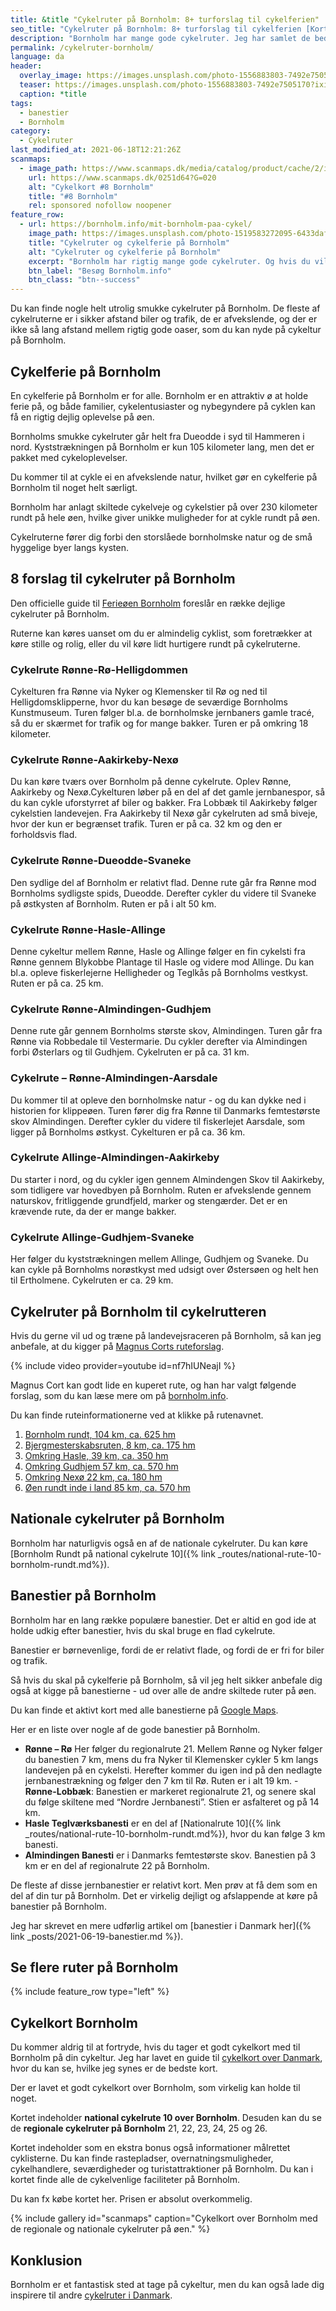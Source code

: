 ```yaml
---
title: &title "Cykelruter på Bornholm: 8+ turforslag til cykelferien"
seo_title: "Cykelruter på Bornholm: 8+ turforslag til cykelferien [Kort]"
description: "Bornholm har mange gode cykelruter. Jeg har samlet de bedste ruter til en cykeltur og cykelferie på Bornholm. Bonus: Find de bedste cykelkort over Bornholm."
permalink: /cykelruter-bornholm/
language: da
header:
  overlay_image: https://images.unsplash.com/photo-1556883803-7492e7505170?ixid=MnwxMjA3fDB8MHxwaG90by1wYWdlfHx8fGVufDB8fHx8&ixlib=rb-1.2.1&auto=format&fit=crop&h=600&w=1200&q=10
  teaser: https://images.unsplash.com/photo-1556883803-7492e7505170?ixid=MnwxMjA3fDB8MHxwaG90by1wYWdlfHx8fGVufDB8fHx8&ixlib=rb-1.2.1&auto=format&fit=crop&h=300&w=400&q=10
  caption: *title
tags:
  - banestier
  - Bornholm
category:
  - Cykelruter
last_modified_at: 2021-06-18T12:21:26Z
scanmaps:
  - image_path: https://www.scanmaps.dk/media/catalog/product/cache/2/image/650x650/9df78eab33525d08d6e5fb8d27136e95/c/y/cykelkort_forside_bornholm.jpg
    url: https://www.scanmaps.dk/0251d64?G=020
    alt: "Cykelkort #8 Bornholm"
    title: "#8 Bornholm"
    rel: sponsored nofollow noopener
feature_row:
  - url: https://bornholm.info/mit-bornholm-paa-cykel/
    image_path: https://images.unsplash.com/photo-1519583272095-6433daf26b6e?ixid=MnwxMjA3fDB8MHxwaG90by1wYWdlfHx8fGVufDB8fHx8&ixlib=rb-1.2.1&auto=format&fit=crop&h=300&w=400&q=10
    title: "Cykelruter og cykelferie på Bornholm"
    alt: "Cykelruter og cykelferie på Bornholm"
    excerpt: "Bornholm har rigtig mange gode cykelruter. Og hvis du vil opleve lidt Tour de France fornemmelse, så er der et godt net af cykelveje for familien på cykelferie. Rundt omkring på øen findes en række ekstraordinært gode steder at køre MTB, Bornholm er det bedste MTB i Danmark, vil jeg mene."
    btn_label: "Besøg Bornholm.info"
    btn_class: "btn--success"
---
```


Du kan finde nogle helt utrolig smukke cykelruter på Bornholm. De fleste af cykelruterne er i sikker afstand biler og trafik, de er afvekslende, og der er ikke så lang afstand mellem rigtig gode oaser, som du kan nyde på cykeltur på Bornholm.

## Cykelferie på Bornholm

En cykelferie på Bornholm er for alle. Bornholm er en attraktiv ø at holde ferie på, og både familier, cykelentusiaster og nybegyndere på cyklen kan få en rigtig dejlig oplevelse på øen.

Bornholms smukke cykelruter går helt fra Dueodde i syd til Hammeren i nord. Kyststrækningen på Bornholm er kun 105 kilometer lang, men det er pakket med cykeloplevelser.

Du kommer til at cykle ei en afvekslende natur, hvilket gør en cykelferie på Bornholm til noget helt særligt.

Bornholm har anlagt skiltede cykelveje og cykelstier på over 230 kilometer rundt på hele øen, hvilke giver unikke muligheder for at cykle rundt på øen.

Cykelruterne fører dig forbi den storslåede bornholmske natur og de små hyggelige byer langs kysten.

## 8 forslag til cykelruter på Bornholm

Den officielle guide til [Ferieøen Bornholm](https://bornholm.info/cykelferie/) foreslår en række dejlige cykelruter på Bornholm.

Ruterne kan køres uanset om du er almindelig cyklist, som foretrækker at køre stille og rolig, eller du vil køre lidt hurtigere rundt på cykelruterne.

### Cykelrute Rønne-Rø-Helligdommen

Cykelturen fra Rønne via Nyker og Klemensker til Rø og ned til Helligdomsklipperne, hvor du kan besøge de seværdige Bornholms Kunstmuseum. Turen følger bl.a. de bornholmske jernbaners gamle tracé, så du er skærmet for trafik og for mange bakker. Turen er på omkring 18 kilometer.

### Cykelrute Rønne-Aakirkeby-Nexø

Du kan køre tværs over Bornholm på denne cykelrute. Oplev Rønne, Aakirkeby og Nexø.Cykelturen løber på en del af det gamle jernbanespor, så du kan cykle uforstyrret af biler og bakker. Fra Lobbæk til Aakirkeby følger cykelstien landevejen. Fra Aakirkeby til Nexø går cykelruten ad små biveje, hvor der kun er begrænset trafik. Turen er på ca. 32 km og den er forholdsvis flad.

### Cykelrute Rønne-Dueodde-Svaneke

Den sydlige del af Bornholm er relativt flad. Denne rute går fra Rønne mod Bornholms sydligste spids, Dueodde. Derefter cykler du videre til Svaneke på østkysten af Bornholm. Ruten er på i alt 50 km.

### Cykelrute Rønne-Hasle-Allinge

Denne cykeltur mellem Rønne, Hasle og Allinge følger en fin cykelsti fra Rønne gennem Blykobbe Plantage til Hasle og videre mod Allinge. Du kan bl.a. opleve fiskerlejerne Helligheder og Teglkås på Bornholms vestkyst. Ruten er på ca. 25 km.

### Cykelrute Rønne-Almindingen-Gudhjem

Denne rute går gennem Bornholms største skov, Almindingen. Turen går fra Rønne via Robbedale til Vestermarie. Du cykler derefter via Almindingen forbi Østerlars og til Gudhjem. Cykelruten er på ca. 31 km.

### Cykelrute – Rønne-Almindingen-Aarsdale

Du kommer til at opleve den bornholmske natur - og du kan dykke ned i historien for klippeøen.
Turen fører dig fra Rønne til Danmarks femtestørste skov Almindingen. Derefter cykler du videre til fiskerlejet Aarsdale, som ligger på Bornholms østkyst. Cykelturen er på ca. 36 km.

### Cykelrute Allinge-Almindingen-Aakirkeby

Du starter i nord, og du cykler igen gennem Almindengen Skov til Aakirkeby, som tidligere var hovedbyen på Bornholm. Ruten er afvekslende gennem naturskov, fritliggende grundfjeld, marker og stengærder. Det er en krævende rute, da der er mange bakker.

### Cykelrute Allinge-Gudhjem-Svaneke

Her følger du kyststrækningen mellem Allinge, Gudhjem og Svaneke. Du kan cykle på Bornholms norøstkyst med udsigt over Østersøen og helt hen til Ertholmene. Cykelruten er ca. 29 km.

## Cykelruter på Bornholm til cykelrutteren

Hvis du gerne vil ud og træne på landevejsraceren på Bornholm, så kan jeg anbefale, at du kigger på [Magnus Corts ruteforslag](https://bornholm.info/mit-bornholm-paa-cykel/).

{% include video provider=youtube id=nf7hIUNeajI %}

Magnus Cort kan godt lide en kuperet rute, og han har valgt følgende forslag, som du kan læse mere om på [bornholm.info](https://bornholm.info/mit-bornholm-paa-cykel/).

Du kan finde ruteinformationerne ved at klikke på rutenavnet.

1. [Bornholm rundt, 104 km, ca. 625 hm](https://ridewithgps.com/routes/4508096)
2. [Bjergmesterskabsruten, 8 km, ca. 175 hm](https://ridewithgps.com/routes/4507992)
3. [Omkring Hasle, 39 km, ca. 350 hm](https://ridewithgps.com/routes/4509391)
4. [Omkring Gudhjem 57 km, ca. 570 hm](https://ridewithgps.com/routes/4509391)
5. [Omkring Nexø 22 km, ca. 180 hm](https://ridewithgps.com/routes/4508980)
6. [Øen rundt inde i land 85 km, ca. 570 hm](https://ridewithgps.com/routes/4509538)

## Nationale cykelruter på Bornholm

Bornholm har naturligvis også en af de nationale cykelruter. Du kan køre [Bornholm Rundt på national cykelrute 10]({% link _routes/national-rute-10-bornholm-rundt.md%}).

## Banestier på Bornholm

Bornholm har en lang række populære banestier. Det er altid en god ide at holde udkig efter banestier, hvis du skal bruge en flad cykelrute.

Banestier er børnevenlige, fordi de er relativt flade, og fordi de er fri for biler og trafik.

Så hvis du skal på cykelferie på Bornholm, så vil jeg helt sikker anbefale dig også at kigge på banestierne - ud over alle de andre skiltede ruter på øen.

Du kan finde et aktivt kort med alle banestierne på [Google Maps](https://www.google.com/maps/d/viewer?mid=1cfQNEwK3HkI5E0BNu5bSxD3D1U8&msa=0&ll=55.119245105753905%2C15.001242270507873&z=11).

Her er en liste over nogle af de gode banestier på Bornholm.

- **Rønne – Rø** Her følger du regionalrute 21. Mellem Rønne og Nyker følger du banestien 7 km, mens du fra Nyker til Klemensker cykler 5 km langs landevejen på en cykelsti. Herefter kommer du igen ind på den nedlagte jernbanestrækning og følger den 7 km til Rø. Ruten er i alt 19 km.
-**Rønne-Lobbæk**: Banestien er markeret regionalrute 21, og senere skal du følge skiltene med “Nordre Jernbanesti”. Stien er asfalteret og på 14 km.
- **Hasle Teglværksbanesti** er en del af [Nationalrute 10]({% link _routes/national-rute-10-bornholm-rundt.md%}), hvor du kan følge 3 km banesti.
- **Almindingen Banesti** er i Danmarks femtestørste skov. Banestien på 3 km er en del af regionalrute 22 på Bornholm.

De fleste af disse jernbanestier er relativt kort. Men prøv at få dem som en del af din tur på Bornholm. Det er virkelig dejligt og afslappende at køre på banestier på Bornholm.

Jeg har skrevet en mere udførlig artikel om [banestier i Danmark her]({% link _posts/2021-06-19-banestier.md %}).

## Se flere ruter på Bornholm

{% include feature_row type="left" %}

## Cykelkort Bornholm

Du kommer aldrig til at fortryde, hvis du tager et godt cykelkort med til Bornholm på din cykeltur. Jeg har lavet en guide til [cykelkort over Danmark](/cykelkort/), hvor du kan se, hvilke jeg synes er de bedste kort.

Der er lavet et godt cykelkort over Bornholm, som virkelig kan holde til noget.

Kortet indeholder **national cykelrute 10 over Bornholm**. Desuden kan du se de **regionale cykelruter på Bornholm** 21, 22, 23, 24, 25 og 26.

Kortet indeholder som en ekstra bonus også informationer målrettet cyklisterne. Du kan finde rastepladser, overnatningsmuligheder, cykelhandlere, seværdigheder og turistattraktioner på Bornholm. Du kan i kortet finde alle de cykelvenlige faciliteter på Bornholm.

Du kan fx købe kortet her. Prisen er absolut overkommelig.

{% include gallery id="scanmaps" caption="Cykelkort over Bornholm med de regionale og nationale cykelruter på øen." %}

## Konklusion

Bornholm er et fantastisk sted at tage på cykeltur, men du kan også lade dig inspirere til andre [cykelruter i Danmark](/cykelruter-danmark/).

